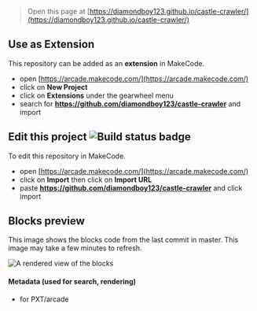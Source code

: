  


> Open this page at [https://diamondboy123.github.io/castle-crawler/](https://diamondboy123.github.io/castle-crawler/)

## Use as Extension

This repository can be added as an **extension** in MakeCode.

* open [https://arcade.makecode.com/](https://arcade.makecode.com/)
* click on **New Project**
* click on **Extensions** under the gearwheel menu
* search for **https://github.com/diamondboy123/castle-crawler** and import

## Edit this project ![Build status badge](https://github.com/diamondboy123/castle-crawler/workflows/MakeCode/badge.svg)

To edit this repository in MakeCode.

* open [https://arcade.makecode.com/](https://arcade.makecode.com/)
* click on **Import** then click on **Import URL**
* paste **https://github.com/diamondboy123/castle-crawler** and click import

## Blocks preview

This image shows the blocks code from the last commit in master.
This image may take a few minutes to refresh.

![A rendered view of the blocks](https://github.com/diamondboy123/castle-crawler/raw/master/.github/makecode/blocks.png)

#### Metadata (used for search, rendering)

* for PXT/arcade
<script src="https://makecode.com/gh-pages-embed.js"></script><script>makeCodeRender("{{ site.makecode.home_url }}", "{{ site.github.owner_name }}/{{ site.github.repository_name }}");</script>
